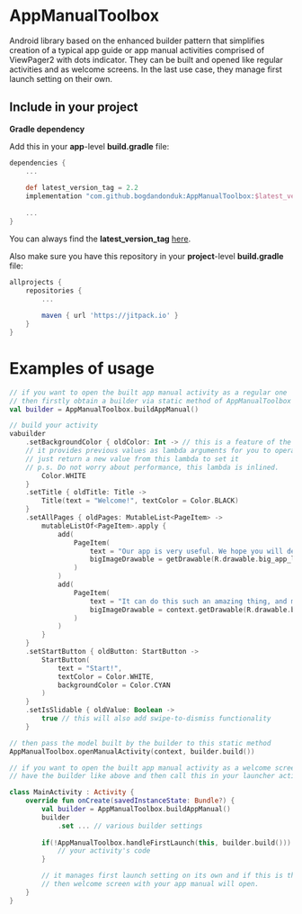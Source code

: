 
# AppManualToolbox  
  
  Android library based on the enhanced builder pattern that simplifies creation of a typical app guide or app manual activities comprised of ViewPager2 with dots indicator. 
  They can be built and opened like regular activities and as welcome screens. In the last use case, they manage first launch setting on their own.
  
## Include in your project  
**Gradle dependency**  
  
Add this in your **app**-level **build.gradle** file:  
```groovy  
dependencies {  
	...  
  
	def latest_version_tag = 2.2 
	implementation "com.github.bogdandonduk:AppManualToolbox:$latest_version_tag"  
  
	...  
}  
```  
You can always find the **latest_version_tag** [here](https://github.com/bogdandonduk/AppManualToolbox/releases).  
  
Also make sure you have this repository in your **project**-level **build.gradle** file:  
```groovy  
allprojects {  
	repositories {  
		...  
  
		maven { url 'https://jitpack.io' }  
	}  
}  
```  

# Examples of usage
```kotlin 
// if you want to open the built app manual activity as a regular one
// then firstly obtain a builder via static method of AppManualToolbox object like this:
val builder = AppManualToolbox.buildAppManual()

// build your activity
vabuilder
	.setBackgroundColor { oldColor: Int -> // this is a feature of the enhanced builder pattern, 
	// it provides previous values as lambda arguments for you to operate on.
	// just return a new value from this lambda to set it
	// p.s. Do not worry about performance, this lambda is inlined.
		Color.WHITE
	}
	.setTitle { oldTitle: Title ->
		Title(text = "Welcome!", textColor = Color.BLACK)
	}
	.setAllPages { oldPages: MutableList<PageItem> ->
		mutableListOf<PageItem>.apply {
			add(
				PageItem(
					text = "Our app is very useful. We hope you will delight using it",
					bigImageDrawable = getDrawable(R.drawable.big_app_logo)
				)
			)
			add(
				PageItem(
					text = "It can do this such an amazing thing, and many others. Be productive!",
					bigImageDrawable = context.getDrawable(R.drawable.big_app_logo)
				)
			)
		}
	}
	.setStartButton { oldButton: StartButton ->
		StartButton(
			text = "Start!",
			textColor = Color.WHITE,
			backgroundColor = Color.CYAN
		)
	}
	.setIsSlidable { oldValue: Boolean ->
		true // this will also add swipe-to-dismiss functionality
	}

// then pass the model built by the builder to this static method
AppManualToolbox.openManualActivity(context, builder.build())
```

```kotlin
// if you want to open the built app manual activity as a welcome screen,
// have the builder like above and then call this in your launcher activity.

class MainActivity : Activity {
	override fun onCreate(savedInstanceState: Bundle?) {
		val builder = AppManualToolbox.buildAppManual()
		builder
			.set ... // various builder settings
			
		if(!AppManualToolbox.handleFirstLaunch(this, builder.build())) {
			// your activity's code
		}

		// it manages first launch setting on its own and if this is the first launch
		// then welcome screen with your app manual will open.
	}
}
```
